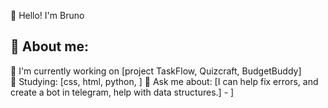 
👋 Hello! I'm Bruno
## 🧠 About me: 
🔭 I'm currently working on [project TaskFlow, Quizcraft, BudgetBuddy]  
🌱 Studying: [css, html, python, ] 
💬 Ask me about: [I can help fix errors, and create a bot in telegram, help with data structures.] - ]
